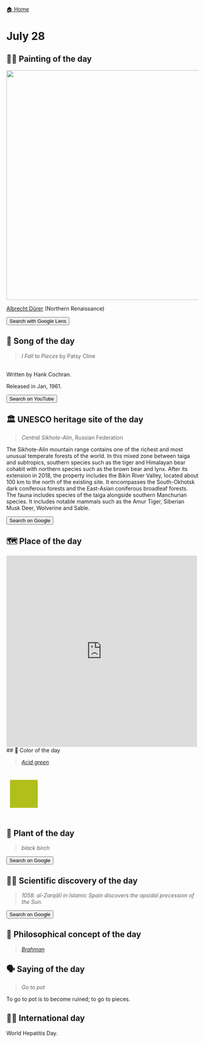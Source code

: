 
[🏠 Home](../../index.md)

# July 28

## 🧑‍🎨 Painting of the day

<img width="600" src="../img/Albrecht_Dürer_5.jpg">

[Albrecht Dürer](http://en.wikipedia.org/wiki/Albrecht_Dürer) (Northern Renaissance)

<button class="btn btn-success"
onclick=" window.open('https://lens.google.com/uploadbyurl?url=https://iretes.github.io/one-a-day/data/img/Albrecht_Dürer_5.jpg','_blank')">
Search with Google Lens
</button>

## 🎼 Song of the day

> *I Fall to Pieces*
by Patsy Cline

<br />Written by Hank Cochran.

Released in Jan, 1961.

<button class="btn btn-success"
onclick=" window.open('http://www.youtube.com/search?q=I Fall to Pieces by Patsy Cline','_blank')">
Search on YouTube
</button>

## 🏛️ UNESCO heritage site of the day

> *Central Sikhote-Alin*, Russian Federation

<p>The Sikhote-Alin mountain range contains one of the richest and most unusual temperate forests of the world. In this mixed zone between taiga and subtropics, southern species such as the tiger and Himalayan bear cohabit with northern species such as the brown bear and lynx. After its extension in 2018, the property includes the Bikin River Valley, located about 100 km to the north of the existing site. It encompasses the South-Okhotsk dark coniferous forests and the East-Asian coniferous broadleaf forests. The fauna includes species of the taiga alongside southern Manchurian species. It includes notable mammals such as the Amur Tiger, Siberian Musk Deer, Wolverine and Sable.</p>

<button class="btn btn-success"
onclick=" window.open('http://www.google.com/search?q=Central Sikhote-Alin','_blank')">
Search on Google
</button>

## 🗺️ Place of the day

<iframe
src="https://www.mapcrunch.com"
name="mapcrunch"
width="500"
height="500"
allowTransparency="true"
scrolling="no"
frameborder="0"
>
</iframe>
## 🎨 Color of the day

> *[Acid green](https://en.wikipedia.org/wiki/Acid_green)*

<div style="color:#B0BF1A; font-size: 100px;">&#9632;</div>

## 🌿 Plant of the day

> *black birch*

<button class="btn btn-success"
onclick=" window.open('http://www.google.com/search?q=black birch','_blank')">
Search on Google
</button>

## 🧑‍🔬 Scientific discovery of the day

> *1058: al-Zarqālī in Islamic Spain discovers the apsidal precession of the Sun.*

<button class="btn btn-success"
onclick=" window.open('http://www.google.com/search?q=1058: al-Zarqālī in Islamic Spain discovers the apsidal precession of the Sun.','_blank')">
Search on Google
</button>

## 💭 Philosophical concept of the day

> *[Brahman](https://en.wikipedia.org/wiki/Brahman)*

## 🗣️ Saying of the day

> *Go to pot*

To go to pot is to become ruined; to go to pieces.

## 🏳️‍🌈 International day

World Hepatitis Day.